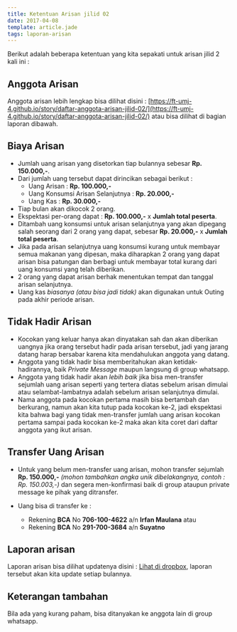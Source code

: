 ```yaml
---
title: Ketentuan Arisan jilid 02
date: 2017-04-08
template: article.jade
tags: laporan-arisan
---
```


Berikut adalah beberapa ketentuan yang kita sepakati untuk arisan jilid 2 kali ini :


## Anggota Arisan
Anggota arisan lebih lengkap bisa dilihat disini :
[https://ft-umj-4.github.io/story/daftar-anggota-arisan-jilid-02/](https://ft-umj-4.github.io/story/daftar-anggota-arisan-jilid-02/) atau bisa dilihat di bagian laporan dibawah.

## Biaya Arisan
+ Jumlah uang arisan yang disetorkan tiap bulannya sebesar <b>Rp. 150.000,-</b>.
+ Dari jumlah uang tersebut dapat dirincikan sebagai berikut :
	- Uang Arisan : <b>Rp. 100.000,-</b>
	- Uang Konsumsi Arisan Selanjutnya : <b>Rp. 20.000,-</b>
	- Uang Kas : <b>Rp. 30.000,-</b>
+ Tiap bulan akan dikocok 2 orang.
+ Ekspektasi per-orang dapat : <b>Rp. 100.000,-</b> x <b>Jumlah total peserta</b>.
+ Ditambah uang konsumsi untuk arisan selanjutnya yang akan dipegang salah seorang dari 2 orang yang dapat, sebesar <b>Rp. 20.000,-</b> x <b>Jumlah total peserta</b>.
+ Jika pada arisan selanjutnya uang konsumsi kurang untuk membayar semua makanan yang dipesan, maka diharapkan 2 orang yang dapat arisan bisa patungan dan berbagi untuk membayar total kurang dari uang konsumsi yang telah diberikan.
+ 2 orang yang dapat arisan berhak menentukan tempat dan tanggal arisan selanjutnya.
+ Uang kas _biasanya (atau bisa jadi tidak)_  akan digunakan untuk Outing pada akhir periode arisan.

## Tidak Hadir Arisan
+ Kocokan yang keluar hanya akan dinyatakan sah dan akan diberikan uangnya jika orang tersebut hadir pada arisan tersebut, jadi yang jarang datang harap bersabar karena kita mendahulukan anggota yang datang.
+ Anggota yang tidak hadir bisa memberitahukan akan ketidak-hadirannya, baik _Private Message_ maupun langsung di group whatsapp.
+ Anggota yang tidak hadir akan _lebih baik_ jika bisa men-transfer sejumlah uang arisan seperti yang tertera diatas sebelum arisan dimulai atau selambat-lambatnya adalah sebelum arisan selanjutnya dimulai.
+ Nama anggota pada kocokan pertama masih bisa bertambah dan berkurang, namun akan kita tutup pada kocokan ke-2, jadi ekspektasi kita bahwa bagi yang tidak men-transfer jumlah uang arisan kocokan pertama sampai pada kocokan ke-2 maka akan kita coret dari daftar anggota yang ikut arisan.

## Transfer Uang Arisan
+ Untuk yang belum men-transfer uang arisan, mohon transfer sejumlah <b>Rp. 150.000,-</b> _(mohon tambahkan angka unik dibelakangnya, contoh : Rp. 150.003,-)_ dan segera men-konfirmasi baik di group ataupun private message ke pihak yang ditransfer.

+ Uang bisa di transfer ke :
	- Rekening <b>BCA</b> No <b>706-100-4622</b> a/n <b>Irfan Maulana</b> atau
	- Rekening <b>BCA</b> No <b>291-700-3684</b> a/n <b>Suyatno</b>

## Laporan arisan
Laporan arisan bisa dilihat updatenya disini :
[Lihat di dropbox](https://www.dropbox.com/scl/fi/tdza3m570irnf1tftubd3/Arisan-UMJ-TechInfo4-Jilid-02.xlsx?rlkey=5gmagocjahxkrcajw16ol52gg&st=w8x4gyy9&dl=0), laporan tersebut akan kita update setiap bulannya.

## Keterangan tambahan
Bila ada yang kurang paham, bisa ditanyakan ke anggota lain di group whatsapp.

